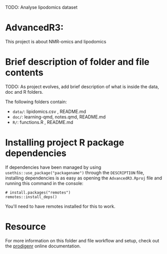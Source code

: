 TODO: Analyse lipodomics dataset

# AdvancedR3:

This project is about NMR-omics and lipodomics

# Brief description of folder and file contents

TODO: As project evolves, add brief description of what is inside the
data, doc and R folders.

The following folders contain:

-   `data/`: lipidomics.csv , README.md
-   `doc/`: learning-qmd, notes.qmd, README.md
-   `R/`: functions.R , README.md

# Installing project R package dependencies

If dependencies have been managed by using
`usethis::use_package("packagename")` through the `DESCRIPTION` file,
installing dependencies is as easy as opening the `AdvancedR3.Rproj`
file and running this command in the console:

```         
# install.packages("remotes")
remotes::install_deps()
```

You'll need to have remotes installed for this to work.

# Resource

For more information on this folder and file workflow and setup, check
out the [prodigenr](https://rostools.github.io/prodigenr) online
documentation.
